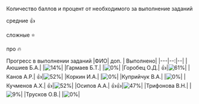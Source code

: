 Количество баллов и процент от необходимого за выполнение заданий

средние :+1:

сложные :star:

про :fire: 

Прогресс в выполнении заданий 
|ФИО| доп. | Выполнено|
|---|--:|--|
|Аюшиев Б.А.|  |![14%](https://progress-bar.dev/14/?title=3)|
|Гармаев Б.Т.|  |![0%](https://progress-bar.dev/0/?title=0)|
|Горобец О.Д.|  :+1:|![61%](https://progress-bar.dev/61/?title=13)|
|Канов А.Р.|  :+1:|![52%](https://progress-bar.dev/52/?title=11)|
|Коркин И.А.|  |![0%](https://progress-bar.dev/0/?title=-3&color=ff0000)|
|Куприйчук В.А.|  |![0%](https://progress-bar.dev/0/?title=0)|
|Кучменов А.Х.|  :+1:|![52%](https://progress-bar.dev/52/?title=11)|
|Осипов А.А.|  :+1::+1:|![47%](https://progress-bar.dev/47/?title=10)|
|Трифонова В.Н.|  |![9%](https://progress-bar.dev/9/?title=2)|
|Трусков О.В.|  |![0%](https://progress-bar.dev/0/?title=-3&color=ff0000)|










                                                                   












